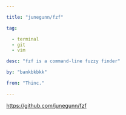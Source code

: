 ```yaml
---

title: "junegunn/fzf" 

tag: 

  - terminal
  - git
  - vim 

desc: "fzf is a command-line fuzzy finder" 

by: "bankbkbkk" 

from: "Thinc." 

---
```




https://github.com/junegunn/fzf 

